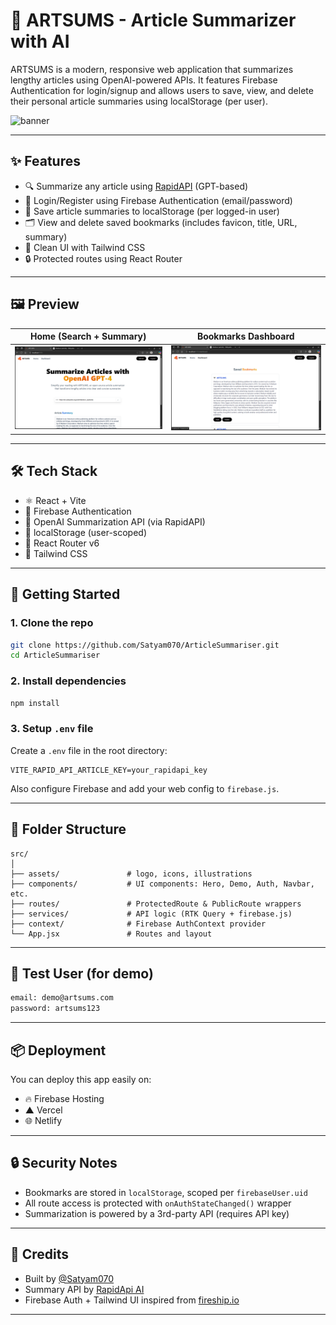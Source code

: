 
# 📰 ARTSUMS - Article Summarizer with AI

ARTSUMS is a modern, responsive web application that summarizes lengthy articles using OpenAI-powered APIs. It features Firebase Authentication for login/signup and allows users to save, view, and delete their personal article summaries using localStorage (per user).

![banner](./public/og-image.png) <!-- optional preview image -->

---

## ✨ Features

- 🔍 Summarize any article using [RapidAPI](https://rapidapi.com/restyler/api/article-extractor-and-summarizer) (GPT-based)
- 🔐 Login/Register using Firebase Authentication (email/password)
- 💾 Save article summaries to localStorage (per logged-in user)
- 🗂 View and delete saved bookmarks (includes favicon, title, URL, summary)
- 🎨 Clean UI with Tailwind CSS
- 🔒 Protected routes using React Router

---

## 🖼️ Preview

| Home (Search + Summary) | Bookmarks Dashboard |
|--------------------------|---------------------|
| ![home](./screenshots/home.png) | ![dashboard](./screenshots/bookmark.png) |

---

## 🛠 Tech Stack

- ⚛️ React + Vite
- 🔐 Firebase Authentication
- 🧠 OpenAI Summarization API (via RapidAPI)
- 💾 localStorage (user-scoped)
- 🧭 React Router v6
- 🎨 Tailwind CSS

---

## 🚀 Getting Started

### 1. Clone the repo

```bash
git clone https://github.com/Satyam070/ArticleSummariser.git
cd ArticleSummariser
````

### 2. Install dependencies

```bash
npm install
```

### 3. Setup `.env` file

Create a `.env` file in the root directory:

```env
VITE_RAPID_API_ARTICLE_KEY=your_rapidapi_key
```

Also configure Firebase and add your web config to `firebase.js`.

---

## 📁 Folder Structure

```
src/
│
├── assets/               # logo, icons, illustrations
├── components/           # UI components: Hero, Demo, Auth, Navbar, etc.
├── routes/               # ProtectedRoute & PublicRoute wrappers
├── services/             # API logic (RTK Query + firebase.js)
├── context/              # Firebase AuthContext provider
└── App.jsx               # Routes and layout
```

---

## 🧪 Test User (for demo)

```txt
email: demo@artsums.com
password: artsums123
```

---

## 📦 Deployment

You can deploy this app easily on:

* 🔥 Firebase Hosting
* ▲ Vercel
* 🌐 Netlify

---

## 🔒 Security Notes

* Bookmarks are stored in `localStorage`, scoped per `firebaseUser.uid`
* All route access is protected with `onAuthStateChanged()` wrapper
* Summarization is powered by a 3rd-party API (requires API key)

---

## 🙌 Credits

* Built by [@Satyam070](https://github.com/Satyam070)
* Summary API by [RapidApi AI](https://rapidapi.com/restyler/api/article-extractor-and-summarizer)
* Firebase Auth + Tailwind UI inspired from [fireship.io](https://fireship.io/)

---



